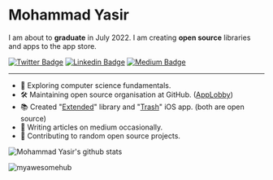 # Mohammad Yasir

I am about to **graduate** in July 2022. I am creating **open source** libraries and apps to the app store.

[![Twitter Badge](https://img.shields.io/badge/-Twitter-00acee?style=flat-square&logo=Twitter&logoColor=white)](https://twitter.com/mohdYasir03)
[![Linkedin Badge](https://img.shields.io/badge/-LinkedIn-0e76a8?style=flat-square&logo=Linkedin&logoColor=white)](https://www.linkedin.com/in/my-pro-file/)
[![Medium Badge](https://img.shields.io/badge/Medium-3b5998?style=flat-square&logo=medium&logoColor=white)](https://mdcode2021.medium.com/)

-----

- 📖 Exploring computer science fundamentals.
- 🛠 Maintaining open source organisation at GitHub. ([AppLobby](https://github.com/App-Lobby))
- 📚 Created "[Extended](https://github.com/App-Lobby/Extended)" library and "[Trash](https://github.com/App-Lobby/Trash)" iOS app. (both are open source)
- 📝 Writing articles on medium occasionally.
- 📱 Contributing to random open source projects.

![Mohammad Yasir's github stats](https://github-readme-stats.vercel.app/api?username=myawesomehub)

<p align="left"> <img src="https://komarev.com/ghpvc/?username=myawesomehub&label=Profile%20views&color=0e75b6&style=flat" alt="myawesomehub" /> </p>
 
